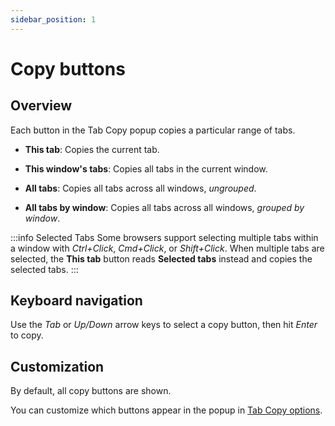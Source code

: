 ```yaml
---
sidebar_position: 1
---
```


# Copy buttons

## Overview

Each button in the Tab Copy popup copies a particular range of tabs.

- **This tab**: Copies the current tab.

- **This window's tabs**: Copies all tabs in the current window.

- **All tabs**: Copies all tabs across all windows, _ungrouped_.

- **All tabs by window**: Copies all tabs across all windows, _grouped by window_.

:::info Selected Tabs
Some browsers support selecting multiple tabs within a window with _Ctrl+Click_, _Cmd+Click_, or _Shift+Click_. When multiple tabs are selected, the **This tab** button reads **Selected tabs** instead and copies the selected tabs.
:::

## Keyboard navigation

Use the _Tab_ or _Up/Down_ arrow keys to select a copy button, then hit _Enter_ to copy.

## Customization

By default, all copy buttons are shown.

You can customize which buttons appear in the popup in [Tab Copy options](../options.mdx#copy-buttons).
